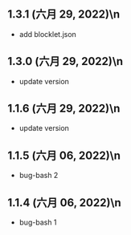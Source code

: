 ## 1.3.1 (六月 29, 2022)\n
- add blocklet.json

## 1.3.0 (六月 29, 2022)\n
- update version 

## 1.1.6 (六月 29, 2022)\n
- update version

## 1.1.5 (六月 06, 2022)\n
- bug-bash 2

## 1.1.4 (六月 06, 2022)\n
- bug-bash 1

